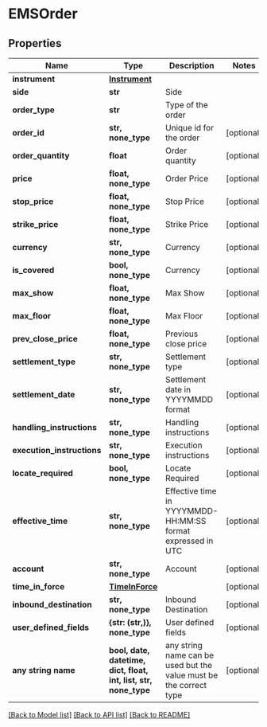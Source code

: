 # EMSOrder


## Properties
Name | Type | Description | Notes
------------ | ------------- | ------------- | -------------
**instrument** | [**Instrument**](Instrument.md) |  | 
**side** | **str** | Side | 
**order_type** | **str** | Type of the order | 
**order_id** | **str, none_type** | Unique id for the order | [optional] 
**order_quantity** | **float** | Order quantity | [optional] 
**price** | **float, none_type** | Order Price | [optional] 
**stop_price** | **float, none_type** | Stop Price | [optional] 
**strike_price** | **float, none_type** | Strike Price | [optional] 
**currency** | **str, none_type** | Currency | [optional] 
**is_covered** | **bool, none_type** | Currency | [optional] 
**max_show** | **float, none_type** | Max Show | [optional] 
**max_floor** | **float, none_type** | Max Floor | [optional] 
**prev_close_price** | **float, none_type** | Previous close price | [optional] 
**settlement_type** | **str, none_type** | Settlement type | [optional] 
**settlement_date** | **str, none_type** | Settlement date in YYYYMMDD format | [optional] 
**handling_instructions** | **str, none_type** | Handling instructions | [optional] 
**execution_instructions** | **str, none_type** | Execution instructions | [optional] 
**locate_required** | **bool, none_type** | Locate Required | [optional] 
**effective_time** | **str, none_type** | Effective time in YYYYMMDD-HH:MM:SS format expressed in UTC | [optional] 
**account** | **str, none_type** | Account | [optional] 
**time_in_force** | [**TimeInForce**](TimeInForce.md) |  | [optional] 
**inbound_destination** | **str, none_type** | Inbound Destination | [optional] 
**user_defined_fields** | **{str: (str,)}, none_type** | User defined fields | [optional] 
**any string name** | **bool, date, datetime, dict, float, int, list, str, none_type** | any string name can be used but the value must be the correct type | [optional]

[[Back to Model list]](../README.md#documentation-for-models) [[Back to API list]](../README.md#documentation-for-api-endpoints) [[Back to README]](../README.md)


